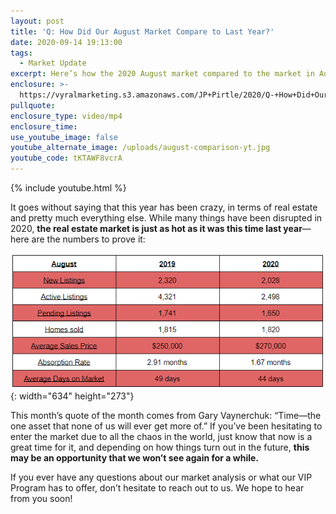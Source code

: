 ```yaml
---
layout: post
title: 'Q: How Did Our August Market Compare to Last Year?'
date: 2020-09-14 19:13:00
tags:
  - Market Update
excerpt: Here’s how the 2020 August market compared to the market in August 2019.
enclosure: >-
  https://vyralmarketing.s3.amazonaws.com/JP+Pirtle/2020/Q-+How+Did+Our+August+Market+Compare+to+Last+Year_.mp4
pullquote:
enclosure_type: video/mp4
enclosure_time:
use_youtube_image: false
youtube_alternate_image: /uploads/august-comparison-yt.jpg
youtube_code: tKTAWF8vcrA
---
```


{% include youtube.html %}

It goes without saying that this year has been crazy, in terms of real estate and pretty much everything else. While many things have been disrupted in 2020, **the real estate market is just as hot as it was this time last year**—here are the numbers to prove it:

![](/uploads/1.PNG){: width="634" height="273"}

This month’s quote of the month comes from Gary Vaynerchuk: “Time—the one asset that none of us will ever get more of.” If you’ve been hesitating to enter the market due to all the chaos in the world, just know that now is a great time for it, and depending on how things turn out in the future, **this may be an opportunity that we won’t see again for a while.**

If you ever have any questions about our market analysis or what our VIP Program has to offer, don’t hesitate to reach out to us. We hope to hear from you soon\!